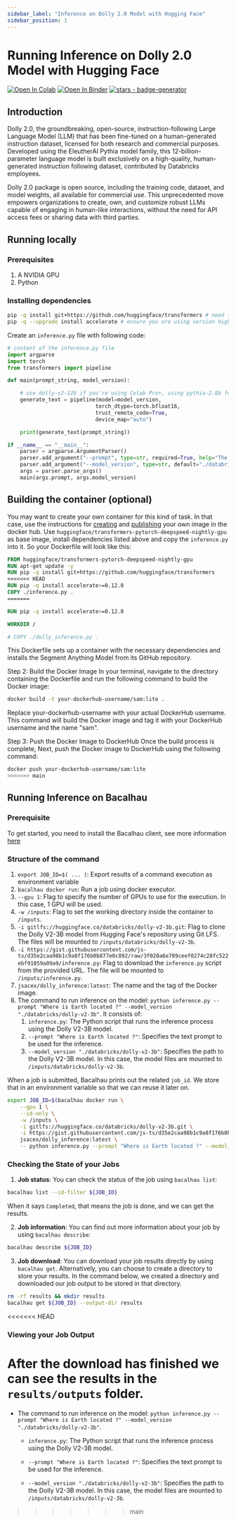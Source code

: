 ```yaml
---
sidebar_label: "Inference on Dolly 2.0 Model with Hugging Face"
sidebar_position: 1
---
```

# Running Inference on Dolly 2.0 Model with Hugging Face

[![Open In Colab](https://colab.research.google.com/assets/colab-badge.svg)](https://colab.research.google.com/github/bacalhau-project/examples/blob/main/model-inference/Huggingface-Model-Inference/index.ipynb)
[![Open In Binder](https://mybinder.org/badge.svg)](https://mybinder.org/v2/gh/bacalhau-project/examples/HEAD?labpath=model-inference/Huggingface-Model-Inference/index.ipynb)
[![stars - badge-generator](https://img.shields.io/github/stars/bacalhau-project/bacalhau?style=social)](https://github.com/bacalhau-project/bacalhau)

## Introduction
Dolly 2.0, the groundbreaking, open-source, instruction-following Large Language Model (LLM) that has been fine-tuned on a human-generated instruction dataset, licensed for both research and commercial purposes. Developed using the EleutherAI Pythia model family, this 12-billion-parameter language model is built exclusively on a high-quality, human-generated instruction following dataset, contributed by Databricks employees.

Dolly 2.0 package is open source, including the training code, dataset, and model weights, all available for commercial use. This unprecedented move empowers organizations to create, own, and customize robust LLMs capable of engaging in human-like interactions, without the need for API access fees or sharing data with third parties.

## Running locally
### Prerequisites
1. A NVIDIA GPU
1. Python

### Installing dependencies



```bash
pip -q install git+https://github.com/huggingface/transformers # need to install from github
pip -q --upgrade install accelerate # ensure you are using version higher than 0.12.0
```

Create an `inference.py` file with following code:

```python
# content of the inference.py file
import argparse
import torch
from transformers import pipeline

def main(prompt_string, model_version):

    # use dolly-v2-12b if you're using Colab Pro+, using pythia-2.8b for Free Colab
    generate_text = pipeline(model=model_version,
                            torch_dtype=torch.bfloat16,
                            trust_remote_code=True,
                            device_map="auto")

    print(generate_text(prompt_string))

if __name__ == "__main__":
    parser = argparse.ArgumentParser()
    parser.add_argument("--prompt", type=str, required=True, help="The prompt to be used in the GPT model")
    parser.add_argument("--model_version", type=str, default="./databricks/dolly-v2-12b", help="The model version to be used")
    args = parser.parse_args()
    main(args.prompt, args.model_version)

```

## Building the container (optional)

You may want to create your own container for this kind of task. In that case, use the instructions for [creating](https://docs.docker.com/get-started/02_our_app/) and [publishing](https://docs.docker.com/get-started/04_sharing_app/) your own image in the docker hub. Use `huggingface/transformers-pytorch-deepspeed-nightly-gpu` as base image, install dependencies listed above and copy the `inference.py` into it. So your Dockerfile will look like this:
```Dockerfile
FROM huggingface/transformers-pytorch-deepspeed-nightly-gpu
RUN apt-get update -y
RUN pip -q install git+https://github.com/huggingface/transformers
<<<<<<< HEAD
RUN pip -q install accelerate>=0.12.0 
COPY ./inference.py .
=======

RUN pip -q install accelerate>=0.12.0

WORKDIR /

# COPY ./dolly_inference.py .
```
This Dockerfile sets up a container with the necessary dependencies and installs the Segment Anything Model from its GitHub repository.

Step 2: Build the Docker Image
In your terminal, navigate to the directory containing the Dockerfile and run the following command to build the Docker image:

```bash
docker build -t your-dockerhub-username/sam:lite .
```
Replace your-dockerhub-username with your actual DockerHub username. This command will build the Docker image and tag it with your DockerHub username and the name "sam".

Step 3: Push the Docker Image to DockerHub
Once the build process is complete, Next, push the Docker image to DockerHub using the following command:
```bash
docker push your-dockerhub-username/sam:lite
>>>>>>> main
```


## Running Inference on Bacalhau

### Prerequisite

To get started, you need to install the Bacalhau client, see more information [here](../../../getting-started/installation.md)

### Structure of the command

1. `export JOB_ID=$( ... )`: Export results of a command execution as environment variable
1. `bacalhau docker run`: Run a job using docker executor.
1. `--gpu 1`: Flag to specify the number of GPUs to use for the execution. In this case, 1 GPU will be used.
1. `-w /inputs`: Flag to set the working directory inside the container to `/inputs`.
1. `-i gitlfs://huggingface.co/databricks/dolly-v2-3b.git`: Flag to clone the Dolly V2-3B model from Hugging Face's repository using Git LFS. The files will be mounted to `/inputs/databricks/dolly-v2-3b`.
1. `-i https://gist.githubusercontent.com/js-ts/d35e2caa98b1c9a8f176b0b877e0c892/raw/3f020a6e789ceef0274c28fc522ebf91059a09a9/inference.py`: Flag to download the `inference.py` script from the provided URL. The file will be mounted to `/inputs/inference.py`.
1. `jsacex/dolly_inference:latest`: The name and the tag of the Docker image.
1. The command to run inference on the model: `python inference.py --prompt "Where is Earth located ?" --model_version "./databricks/dolly-v2-3b"`. It consists of:
    1. `inference.py`: The Python script that runs the inference process using the Dolly V2-3B model.
    1. `--prompt "Where is Earth located ?"`: Specifies the text prompt to be used for the inference.
    1. `--model_version "./databricks/dolly-v2-3b"`: Specifies the path to the Dolly V2-3B model. In this case, the model files are mounted to `/inputs/databricks/dolly-v2-3b`.

When a job is submitted, Bacalhau prints out the related `job_id`. We store that in an environment variable so that we can reuse it later on.

```bash
export JOB_ID=$(bacalhau docker run \
    --gpu 1 \
    --id-only \
    -w /inputs \
    -i gitlfs://huggingface.co/databricks/dolly-v2-3b.git \
    -i https://gist.githubusercontent.com/js-ts/d35e2caa98b1c9a8f176b0b877e0c892/raw/3f020a6e789ceef0274c28fc522ebf91059a09a9/inference.py \
    jsacex/dolly_inference:latest \
    -- python inference.py --prompt "Where is Earth located ?" --model_version "./databricks/dolly-v2-3b")
 ```

 ### Checking the State of your Jobs

1. **Job status**: You can check the status of the job using `bacalhau list`:


```bash
bacalhau list --id-filter ${JOB_ID}
```

When it says `Completed`, that means the job is done, and we can get the results.

2. **Job information**: You can find out more information about your job by using `bacalhau describe`:

```bash
bacalhau describe ${JOB_ID}
```

3. **Job download**: You can download your job results directly by using `bacalhau get`. Alternatively, you can choose to create a directory to store your results. In the command below, we created a directory and downloaded our job output to be stored in that directory.


```bash
rm -rf results && mkdir results
bacalhau get ${JOB_ID} --output-dir results
```

<<<<<<< HEAD
### Viewing your Job Output

After the download has finished we can see the results in the `results/outputs` folder.
=======
* The command to run inference on the model: `python inference.py --prompt "Where is Earth located ?" --model_version "./databricks/dolly-v2-3b"`.

  * `inference.py`: The Python script that runs the inference process using the Dolly V2-3B model.

  * `--prompt "Where is Earth located ?"`: Specifies the text prompt to be used for the inference.

  * `--model_version "./databricks/dolly-v2-3b"`: Specifies the path to the Dolly V2-3B model. In this case, the model files are mounted to `/inputs/databricks/dolly-v2-3b`.
>>>>>>> main
